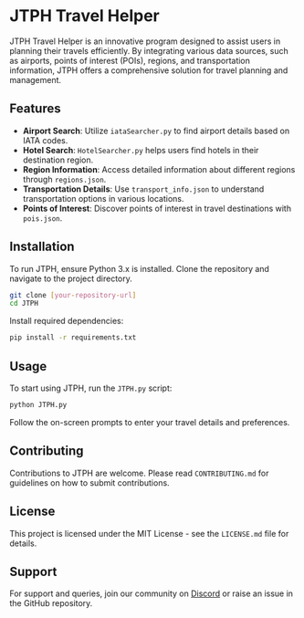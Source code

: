 # JTPH Travel Helper

JTPH Travel Helper is an innovative program designed to assist users in planning their travels efficiently. By integrating various data sources, such as airports, points of interest (POIs), regions, and transportation information, JTPH offers a comprehensive solution for travel planning and management.

## Features

- **Airport Search**: Utilize `iataSearcher.py` to find airport details based on IATA codes.
- **Hotel Search**: `HotelSearcher.py` helps users find hotels in their destination region.
- **Region Information**: Access detailed information about different regions through `regions.json`.
- **Transportation Details**: Use `transport_info.json` to understand transportation options in various locations.
- **Points of Interest**: Discover points of interest in travel destinations with `pois.json`.

## Installation

To run JTPH, ensure Python 3.x is installed. Clone the repository and navigate to the project directory.

```bash
git clone [your-repository-url]
cd JTPH
```

Install required dependencies:

```bash
pip install -r requirements.txt
```

## Usage

To start using JTPH, run the `JTPH.py` script:

```bash
python JTPH.py
```

Follow the on-screen prompts to enter your travel details and preferences.

## Contributing

Contributions to JTPH are welcome. Please read `CONTRIBUTING.md` for guidelines on how to submit contributions.

## License

This project is licensed under the MIT License - see the `LICENSE.md` file for details.

## Support

For support and queries, join our community on [Discord](your-discord-link) or raise an issue in the GitHub repository.
